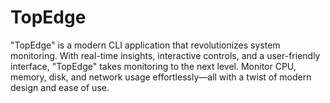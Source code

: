 # TopEdge
"TopEdge" is a modern CLI application that revolutionizes system monitoring. With real-time insights, interactive controls, and a user-friendly interface, "TopEdge" takes monitoring to the next level. Monitor CPU, memory, disk, and network usage effortlessly—all with a twist of modern design and ease of use.
